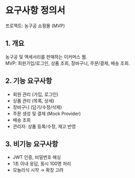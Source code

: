 # 요구사항 정의서
프로젝트: 농구공 쇼핑몰 (MVP)

## 1. 개요
농구공 및 액세서리를 판매하는 이커머스 웹.  
MVP: 회원가입/로그인, 상품 조회, 장바구니, 주문/결제, 배송 조회.

## 2. 기능 요구사항
- 회원 관리 (가입, 로그인)
- 상품 관리 (목록, 상세)
- 장바구니 (담기/수정/삭제)
- 주문 생성 및 결제 (Mock Provider)
- 배송 조회
- 관리자: 상품 등록/수정, 재고 반영

## 3. 비기능 요구사항
- JWT 인증, 비밀번호 해싱
- 1초 이내 응답, 동시 100명 처리
- 모놀리식 시작 → 확장 고려

